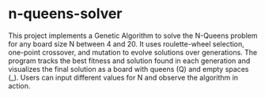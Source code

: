 # n-queens-solver

This project implements a Genetic Algorithm to solve the N-Queens problem for any board size N between 4 and 20. It uses roulette-wheel selection, one-point crossover, and mutation to evolve solutions over generations. The program tracks the best fitness and solution found in each generation and visualizes the final solution as a board with queens (Q) and empty spaces (_). Users can input different values for N and observe the algorithm in action.
